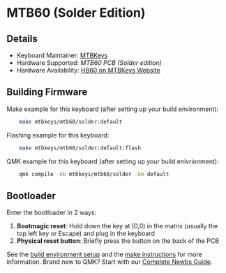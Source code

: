 # MTB60 (Solder Edition)

## Details

* Keyboard Maintainer: [MTBKeys](https://mtbkeys.com/)
* Hardware Supported: *MTB60 PCB (Solder edition)*
* Hardware Availability: [HB60 on MTBKeys Website](https://mtbkeys.com/)

## Building Firmware

Make example for this keyboard (after setting up your build environment):

```sh
    make mtbkeys/mtb60/solder:default
```

Flashing example for this keyboard:

```sh
    make mtbkeys/mtb60/solder:default:flash
```

QMK example for this keyboard (after setting up your build enivrionment):

```sh
    qmk compile -kb mtbkeys/mtb60/solder -km default
```

## Bootloader

Enter the bootloader in 2 ways:

1. **Bootmagic reset**: Hold down the key at (0,0) in the matrix (usually the top left key or Escape) and plug in the keyboard
2. **Physical reset button**: Briefly press the button on the back of the PCB

See the [build environment setup](https://docs.qmk.fm/#/getting_started_build_tools) and the [make instructions](https://docs.qmk.fm/#/getting_started_make_guide) for more information. Brand new to QMK? Start with our [Complete Newbs Guide](https://docs.qmk.fm/#/newbs).
